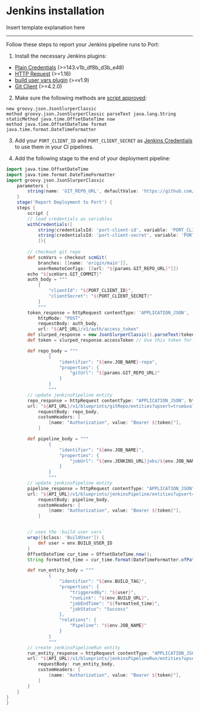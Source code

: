 # Jenkins installation

Insert template explanation here

---

Follow these steps to report your Jenkins pipeline runs to Port:
1. Install the necessary Jenkins plugins:
- [Plain Credentials](https://plugins.jenkins.io/credentials-binding/) (>=143.v1b_df8b_d3b_e48)
- [HTTP Request](https://plugins.jenkins.io/http_request/) (>=1.16)
- [build user vars plugin](https://plugins.jenkins.io/build-user-vars-plugin/) (>=v1.9)
- [Git Client](https://plugins.jenkins.io/git-client/) (>=4.2.0)
2. Make sure the following methods are [script approved](https://www.jenkins.io/doc/book/managing/script-approval/):

```
new groovy.json.JsonSlurperClassic
method groovy.json.JsonSlurperClassic parseText java.lang.String
staticMethod java.time.OffsetDateTime now
method java.time.OffsetDateTime format java.time.format.DateTimeFormatter
```


3. Add your `PORT_CLIENT_ID` and `PORT_CLIENT_SECRET` as [Jenkins Credentials](https://www.jenkins.io/doc/book/using/using-credentials/) to use them in your CI pipelines.

4. Add the following stage to the end of your deployment pipeline:

```groovy
import java.time.OffsetDateTime
import java.time.format.DateTimeFormatter
import groovy.json.JsonSlurperClassic
    parameters {
        string(name: 'GIT_REPO_URL', defaultValue: 'https://github.com/my-org/my-repo.git', description: 'The URL of the Git repository to check out')
    }
    stage('Report Deployment to Port') {
    steps {
        script {
        // load credentials as variables 
        withCredentials([
            string(credentialsId: 'port-client-id', variable: 'PORT_CLIENT_ID'),
            string(credentialsId: 'port-client-secret', variable: 'PORT_CLIENT_SECRET')
            ]){
        
        // checkout git repo
        def scmVars = checkout scmGit(
            branches: [[name: 'origin/main']],
            userRemoteConfigs: [[url: "${params.GIT_REPO_URL}"]])
        echo "${scmVars.GIT_COMMIT}"
        auth_body = """
            {
                "clientId": "${PORT_CLIENT_ID}",
                "clientSecret": "${PORT_CLIENT_SECRET}"
            }
            """
        token_response = httpRequest contentType: 'APPLICATION_JSON',
            httpMode: "POST",
            requestBody: auth_body,
            url: "${API_URL}/v1/auth/access_token"
        def slurped_response = new JsonSlurperClassic().parseText(token_response.content)
        def token = slurped_response.accessToken // Use this token for authentication with Port

        def repo_body = """
                {
                    "identifier": "${env.JOB_NAME}-repo",
                    "properties": {
                        "gitUrl": "${params.GIT_REPO_URL}"
                    }
                }
                """
        // update jenkinsPipeline entity
        repo_response = httpRequest contentType: "APPLICATION_JSON", httpMode: "POST",
        url: "${API_URL}/v1/blueprints/gitRepo/entities?upsert=true&validation_only=false&merge=true",
            requestBody: repo_body,
            customHeaders: [
                [name: "Authorization", value: "Bearer ${token}"],
            ]            

        def pipeline_body = """
                {
                    "identifier": "${env.JOB_NAME}",
                    "properties": {
                        "jobUrl": "${env.JENKINS_URL}jobs/${env.JOB_NAME}"
                    }
                }
                """
        // update jenkinsPipeline entity
        pipeline_response = httpRequest contentType: "APPLICATION_JSON", httpMode: "POST",
        url: "${API_URL}/v1/blueprints/jenkinsPipeline/entities?upsert=true&validation_only=false&merge=true",
            requestBody: pipeline_body,
            customHeaders: [
                [name: "Authorization", value: "Bearer ${token}"],
            ]            


        // uses the 'build user vars` 
        wrap([$class: 'BuildUser']) {
            def user = env.BUILD_USER_ID
        }
        OffsetDateTime cur_time = OffsetDateTime.now();
        String formatted_time = cur_time.format(DateTimeFormatter.ofPattern("yyyy-MM-dd'T'HH:mm:ssXXX"));

        def run_entity_body = """
                {
                    "identifier": "${env.BUILD_TAG}",
                    "properties": {
                        "triggeredBy": "${user}",
                        "runLink": "${env.BUILD_URL}",
                        "jobEndTime": "${formatted_time}",
                        "jobStatus": "Success"
                    },
                    "relations": {
                        "Pipeline": "${env.JOB_NAME}"
                    }
                }
                """
        // create jenkinsPipelineRun entity
        run_entity_response = httpRequest contentType: "APPLICATION_JSON", httpMode: "POST",
        url: "${API_URL}/v1/blueprints/jenkinsPipelineRun/entities?upsert=true&validation_only=false&merge=true",
            requestBody: run_entity_body,
            customHeaders: [
                [name: "Authorization", value: "Bearer ${token}"],
            ]
        }
    }
}
}
```
